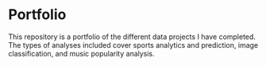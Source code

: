 # Portfolio

This repository is a portfolio of the different data projects I have completed. The types of analyses included cover sports analytics and prediction, image classification, and music popularity analysis.
